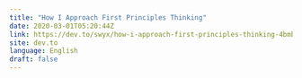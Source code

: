 ```yaml
---
title: "How I Approach First Principles Thinking"
date: 2020-03-01T05:20:44Z
link: https://dev.to/swyx/how-i-approach-first-principles-thinking-4bmb?utm_medium=RSS&utm_source=news.12bit.vn
site: dev.to
language: English
draft: false
---
```

